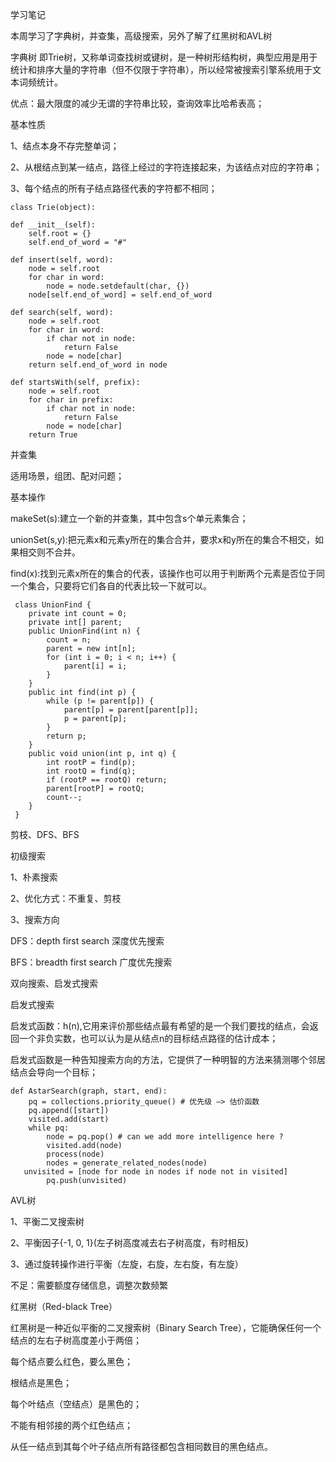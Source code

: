 学习笔记

本周学习了字典树，并查集，高级搜索，另外了解了红黑树和AVL树

字典树
   即Trie树，又称单词查找树或键树，是一种树形结构树，典型应用是用于统计和排序大量的字符串（但不仅限于字符串），所以经常被搜索引擎系统用于文本词频统计。
   
   优点：最大限度的减少无谓的字符串比较，查询效率比哈希表高；
   
   基本性质
   
   1、结点本身不存完整单词；
   
   2、从根结点到某一结点，路径上经过的字符连接起来，为该结点对应的字符串；
   
   3、每个结点的所有子结点路径代表的字符都不相同；
   
    class Trie(object):
     
   	def __init__(self): 
   		self.root = {} 
   		self.end_of_word = "#" 
    
   	def insert(self, word): 
   		node = self.root 
   		for char in word: 
   			node = node.setdefault(char, {}) 
   		node[self.end_of_word] = self.end_of_word 
    
   	def search(self, word): 
   		node = self.root 
   		for char in word: 
   			if char not in node: 
   				return False 
   			node = node[char] 
   		return self.end_of_word in node 
    
   	def startsWith(self, prefix): 
   		node = self.root 
   		for char in prefix: 
   			if char not in node: 
   				return False 
   			node = node[char] 
   		return True

并查集

   适用场景，组团、配对问题；
   
   基本操作
   
   makeSet(s):建立一个新的并查集，其中包含s个单元素集合；
   
   unionSet(s,y):把元素x和元素y所在的集合合并，要求x和y所在的集合不相交，如果相交则不合并。
   
   find(x):找到元素x所在的集合的代表，该操作也可以用于判断两个元素是否位于同一个集合，只要将它们各自的代表比较一下就可以。

     class UnionFind { 
     	private int count = 0; 
     	private int[] parent; 
     	public UnionFind(int n) { 
     		count = n; 
     		parent = new int[n]; 
     		for (int i = 0; i < n; i++) { 
     			parent[i] = i;
     		}
     	} 
     	public int find(int p) { 
     		while (p != parent[p]) { 
     			parent[p] = parent[parent[p]]; 
     			p = parent[p]; 
     		}
     		return p; 
     	}
     	public void union(int p, int q) { 
     		int rootP = find(p); 
     		int rootQ = find(q); 
     		if (rootP == rootQ) return; 
     		parent[rootP] = rootQ; 
     		count--;
     	}
     }
     
剪枝、DFS、BFS

初级搜索

1、朴素搜索

2、优化方式：不重复、剪枝

3、搜索方向
    
   DFS：depth first search 深度优先搜索
   
   BFS：breadth first search 广度优先搜索
    
   双向搜索、启发式搜索
   
启发式搜索
    
启发式函数：h(n),它用来评价那些结点最有希望的是一个我们要找的结点，会返回一个非负实数，也可以认为是从结点n的目标结点路径的估计成本；

启发式函数是一种告知搜索方向的方法，它提供了一种明智的方法来猜测哪个邻居结点会导向一个目标；
    
    def AstarSearch(graph, start, end):
    	pq = collections.priority_queue() # 优先级 —> 估价函数
    	pq.append([start]) 
    	visited.add(start)
    	while pq: 
    		node = pq.pop() # can we add more intelligence here ?
    		visited.add(node)
    		process(node) 
    		nodes = generate_related_nodes(node) 
       unvisited = [node for node in nodes if node not in visited]
    		pq.push(unvisited)
    		
AVL树  

1、平衡二叉搜索树

2、平衡因子{-1, 0, 1}(左子树高度减去右子树高度，有时相反)

3、通过旋转操作进行平衡（左旋，右旋，左右旋，有左旋）

不足：需要额度存储信息，调整次数频繁

红黑树（Red-black Tree）

红黑树是一种近似平衡的二叉搜索树（Binary Search Tree），它能确保任何一个结点的左右子树高度差小于两倍；

每个结点要么红色，要么黑色；

根结点是黑色；

每个叶结点（空结点）是黑色的；

不能有相邻接的两个红色结点；

从任一结点到其每个叶子结点所有路径都包含相同数目的黑色结点。